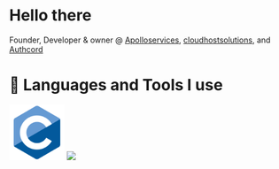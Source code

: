 # Hello there 

Founder, Developer & owner @ <a href="https://apolloservices.xyz">Apolloservices</a>, <a href="https://cloudhostsolutions.co">cloudhostsolutions</a>, and <a href="https://authcord.xyz">Authcord</a>


# 🧰 Languages and Tools I use
<img src="https://github.com/devicons/devicon/blob/master/icons/c/c-original.svg" width="100"/>
<img src="https://github.com/devicons/devicon/blob/master/icons/c/c-original.svg](https://github.com/devicons/devicon/blob/v2.15.1/icons/javascript/javascript-plain.svg" width="100"/>
